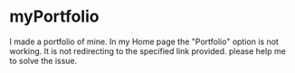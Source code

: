 # myPortfolio

I made a portfolio of mine. In my Home page the "Portfolio" option is not working. It is not redirecting to the specified link provided. please help me to solve the issue.

